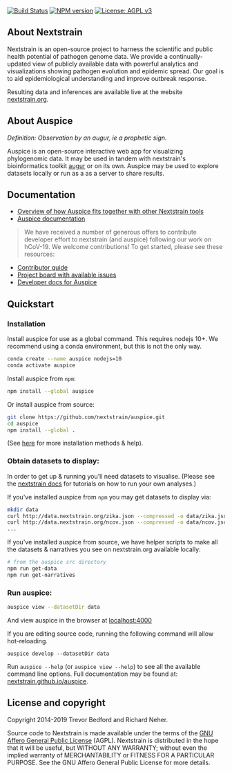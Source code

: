 [![Build Status](https://travis-ci.com/nextstrain/auspice.svg?branch=master)](https://travis-ci.com/nextstrain/auspice)
[![NPM version](https://img.shields.io/npm/v/auspice.svg?style=flat)](https://www.npmjs.com/package/auspice)
[![License: AGPL v3](https://img.shields.io/badge/License-AGPL%20v3-blue.svg)](https://www.gnu.org/licenses/agpl-3.0)

## About Nextstrain
Nextstrain is an open-source project to harness the scientific and public health potential of pathogen genome data.
We provide a continually-updated view of publicly available data with powerful analytics and visualizations showing pathogen evolution and epidemic spread.
Our goal is to aid epidemiological understanding and improve outbreak response.

Resulting data and inferences are available live at the website [nextstrain.org](https://nextstrain.org).

## About Auspice
*Definition: Observation by an augur, ie a prophetic sign.*

Auspice is an open-source interactive web app for visualizing phylogenomic data.
It may be used in tandem with nextstrain's bioinformatics toolkit [augur](https://github.com/nextstrain/augur) or on its own.
Auspice may be used to explore datasets locally or run as a as a server to share results.

## Documentation
* [Overview of how Auspice fits together with other Nextstrain tools](https://nextstrain.org/docs/getting-started/introduction#open-source-tools-for-the-community)  
* [Auspice documentation](https://nextstrain.github.io/auspice/introduction/overview)  

> We have received a number of generous offers to contribute developer effort to nextstrain (and auspice) following our work on hCoV-19. We welcome contributions! To get started, please see these resources:

* [Contributor guide](https://github.com/nextstrain/.github/blob/master/CONTRIBUTING.md)  
* [Project board with available issues](https://github.com/orgs/nextstrain/projects/5)   
* [Developer docs for Auspice](./DEV_DOCS.md)  


## Quickstart

### Installation

Install auspice for use as a global command.
This requires nodejs 10+. We recommend using a conda environment, but this is not the only way.

```bash
conda create --name auspice nodejs=10
conda activate auspice
````

Install auspice from `npm`:

```bash
npm install --global auspice
```

Or install auspice from source:

```bash
git clone https://github.com/nextstrain/auspice.git
cd auspice
npm install --global .
```

(See [here](https://nextstrain.github.io/auspice/introduction/install) for more installation methods & help).

### Obtain datasets to display:

In order to get up & running you'll need datasets to visualise.
(Please see the [nextstrain docs](https://nextstrain.org/docs/) for tutorials on how to run your own analyses.)

If you've installed auspice from `npm` you may get datasets to display via:

```bash
mkdir data
curl http://data.nextstrain.org/zika.json --compressed -o data/zika.json
curl http://data.nextstrain.org/ncov.json --compressed -o data/ncov.json
...
```

If you've installed auspice from source, we have helper scripts to make all the datasets & narratives you see on nextstrain.org available locally:

```bash
# from the auspice src directory
npm run get-data
npm run get-narratives
```

### Run auspice:

```bash
auspice view --datasetDir data
```
And view auspice in the browser at [localhost:4000](http://localhost:4000)

If you are editing source code, running the following command will allow hot-reloading.
```
auspice develop --datasetDir data
```

Run `auspice --help` (or `auspice view --help`) to see all the available command line options.
Full documentation may be found at: [nextstrain.github.io/auspice](https://nextstrain.github.io/auspice).


## License and copyright
Copyright 2014-2019 Trevor Bedford and Richard Neher.

Source code to Nextstrain is made available under the terms of the [GNU Affero General Public License](LICENSE.txt) (AGPL). Nextstrain is distributed in the hope that it will be useful, but WITHOUT ANY WARRANTY; without even the implied warranty of MERCHANTABILITY or FITNESS FOR A PARTICULAR PURPOSE.  See the GNU Affero General Public License for more details.
